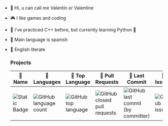 - 👋 Hi, u can call me Valentín or Valentine
- 🎮 I like games and coding
- 🌱 I've practiced C++ before, but currently learning Python 🐍
- 💬 Main language is spanish
- 📃 English literate

   <h3>Projects</h3>
  
  |📌 Name |📌 Languages |📌 Top Language |📌  Pull Requests |📌 Last Commit |📌 Issues |
  |-------------|----------|---------------|----------------|-----------|---------|
  |![Static Badge](https://img.shields.io/badge/Tuttli-Discord_bot-darkgreen) | ![GitHub language count](https://img.shields.io/github/languages/count/ZeloZalis/Tuttli_pycord?color=blue) |![GitHub top language](https://img.shields.io/github/languages/top/ZeloZalis/Tuttli_pycord?color=yellow)|![GitHub closed pull requests](https://img.shields.io/github/issues-pr-closed/ZeloZalis/Tuttli_pycord?color=red)|![GitHub last commit (by committer)](https://img.shields.io/github/last-commit/ZeloZalis/Tuttli_pycord) | ![GitHub issues](https://img.shields.io/github/issues/ZeloZalis/Tuttli_pycord?color=red)|







<!---
ZeloZalis/ZeloZalis is a ✨ special ✨ repository because its `README.md` (this file) appears on your GitHub profile.
You can click the Preview link to take a look at your changes.
--->
